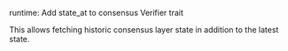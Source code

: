 runtime: Add state_at to consensus Verifier trait

This allows fetching historic consensus layer state in addition to the
latest state.
